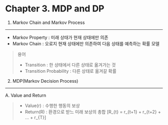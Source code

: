 Chapter 3. MDP and DP
====================
1. Markov Chain and Markov Process
---------------------------------
* Markov Property : 미래 상태가 현재 상태에만 의존
* Markov Chain : 오로지 현재 상태에만 의존하여 다음 상태를 예측하는 확률 모델

> 용어
> * Transition : 한 상태에서 다른 상태로 옮겨가는 것
> * Transition Probability : 다른 상태로 옮겨갈 확률

2. MDP(Markov Decision Process)
---------------------------------
A. Value and Return
>  * Value(r) : 수행한 행동의 보상
>  * Return(R) : 환경으로 받느 미래 보상의 총합
>    \[R_{t} = r_{t+1} + r_{t+2} + ... + r_{T}\]
